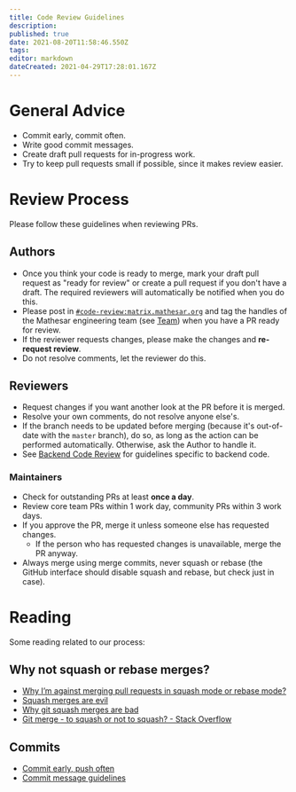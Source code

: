 ```yaml
---
title: Code Review Guidelines
description: 
published: true
date: 2021-08-20T11:58:46.550Z
tags: 
editor: markdown
dateCreated: 2021-04-29T17:28:01.167Z
---
```


# General Advice
- Commit early, commit often.
- Write good commit messages.
- Create draft pull requests for in-progress work.
- Try to keep pull requests small if possible, since it makes review easier.

# Review Process
Please follow these guidelines when reviewing PRs.

## Authors
- Once you think your code is ready to merge, mark your draft pull request as "ready for review" or create a pull request if you don't have a draft. The required reviewers will automatically be notified when you do this.
- Please post in [`#code-review:matrix.mathesar.org`](https://matrix.to/#/#code-review:matrix.mathesar.org) and tag the handles of the Mathesar engineering team (see [Team](/team)) when you have a PR ready for review.
- If the reviewer requests changes, please make the changes and **re-request review**.
- Do not resolve comments, let the reviewer do this.

## Reviewers
- Request changes if you want another look at the PR before it is merged.
- Resolve your own comments, do not resolve anyone else's.
- If the branch needs to be updated before merging (because it's out-of-date with the `master` branch), do so, as long as the action can be performed automatically.  Otherwise, ask the Author to handle it.
- See [Backend Code Review](/engineering/code-review/backend) for guidelines specific to backend code.

### Maintainers
- Check for outstanding PRs at least **once a day**.
- Review core team PRs within 1 work day, community PRs within 3 work days.
- If you approve the PR, merge it unless someone else has requested changes.
  - If the person who has requested changes is unavailable, merge the PR anyway.
- Always merge using merge commits, never squash or rebase (the GitHub interface should disable squash and rebase, but check just in case).

# Reading
Some reading related to our process:

## Why not squash or rebase merges?
- [Why I’m against merging pull requests in squash mode or rebase mode?](https://myst729.github.io/posts/2019/on-merging-pull-requests/)
- [Squash merges are evil](https://medium.com/bananatag-engineering-blog/squash-merges-are-evil-171f55139c51)
- [Why git squash merges are bad](https://felixmoessbauer.com/blog-reader/why-git-squash-merges-are-bad.html)
- [Git merge - to squash or not to squash? - Stack Overflow](https://stackoverflow.com/questions/26999930/git-merge-to-squash-or-not-to-squash)

## Commits
- [Commit early, push often](https://www.worklytics.co/commit-early-push-often/)
- [Commit message guidelines](https://gist.github.com/robertpainsi/b632364184e70900af4ab688decf6f53)